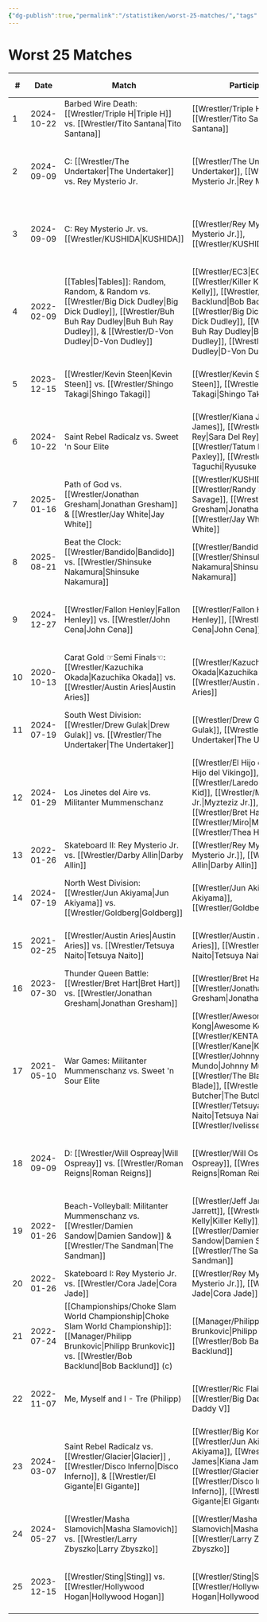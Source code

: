 ```yaml
---
{"dg-publish":true,"permalink":"/statistiken/worst-25-matches/","tags":["statistik","matches"],"noteIcon":""}
---
```



# Worst 25 Matches

| # | Date | Match | Participants | Event | ★ Rating | Score |
|---|------|-------|--------------|--------|----------|-------|
| 1 | 2024-10-22 | Barbed Wire Death: [[Wrestler/Triple H\|Triple H]] vs. [[Wrestler/Tito Santana\|Tito Santana]] | [[Wrestler/Triple H\|Triple H]], [[Wrestler/Tito Santana\|Tito Santana]] | [[Events/2024-10-22 - S06E08_Changes II\|2024-10-22 - S06E08_Changes II]] | – | 35 |
| 2 | 2024-09-09 | C: [[Wrestler/The Undertaker\|The Undertaker]] vs. Rey Mysterio Jr. | [[Wrestler/The Undertaker\|The Undertaker]], [[Wrestler/Rey Mysterio Jr.\|Rey Mysterio Jr.]] | [[Events/2024-09-09 - S06E06_G1 Climax - Best of the Rest from the Past\|2024-09-09 - S06E06_G1 Climax - Best of the Rest from the Past]] | – | 45 |
| 3 | 2024-09-09 | C: Rey Mysterio Jr. vs. [[Wrestler/KUSHIDA\|KUSHIDA]] | [[Wrestler/Rey Mysterio Jr.\|Rey Mysterio Jr.]], [[Wrestler/KUSHIDA\|KUSHIDA]] | [[Events/2024-09-09 - S06E06_G1 Climax - Best of the Rest from the Past\|2024-09-09 - S06E06_G1 Climax - Best of the Rest from the Past]] | – | 50 |
| 4 | 2022-02-09 | [[Tables\|Tables]]: Random, Random, & Random vs. [[Wrestler/Big Dick Dudley\|Big Dick Dudley]], [[Wrestler/Buh Buh Ray Dudley\|Buh Buh Ray Dudley]], & [[Wrestler/D-Von Dudley\|D-Von Dudley]] | [[Wrestler/EC3\|EC3]], [[Wrestler/Killer Kelly\|Killer Kelly]], [[Wrestler/Bob Backlund\|Bob Backlund]], [[Wrestler/Big Dick Dudley\|Big Dick Dudley]], [[Wrestler/Buh Buh Ray Dudley\|Buh Buh Ray Dudley]], [[Wrestler/D-Von Dudley\|D-Von Dudley]] | [[Events/2022-02-09 - S04E07_Extreme\|2022-02-09 - S04E07_Extreme]] | – | 51 |
| 5 | 2023-12-15 | [[Wrestler/Kevin Steen\|Kevin Steen]] vs. [[Wrestler/Shingo Takagi\|Shingo Takagi]] | [[Wrestler/Kevin Steen\|Kevin Steen]], [[Wrestler/Shingo Takagi\|Shingo Takagi]] | [[Events/2023-12-15 - S05E11_Tournament Nonstop Action\|2023-12-15 - S05E11_Tournament Nonstop Action]] | – | 51 |
| 6 | 2024-10-22 | Saint Rebel Radicalz vs. Sweet 'n Sour Elite | [[Wrestler/Kiana James\|Kiana James]], [[Wrestler/Sara Del Rey\|Sara Del Rey]], [[Wrestler/Tatum Paxley\|Tatum Paxley]], [[Wrestler/Ryusuke Taguchi\|Ryusuke Taguchi]] | [[Events/2024-10-22 - S06E07_Turbo Turnier\|2024-10-22 - S06E07_Turbo Turnier]] | – | 51 |
| 7 | 2025-01-16 | Path of God vs. [[Wrestler/Jonathan Gresham\|Jonathan Gresham]] & [[Wrestler/Jay White\|Jay White]] | [[Wrestler/KUSHIDA\|KUSHIDA]], [[Wrestler/Randy Savage\|Randy Savage]], [[Wrestler/Jonathan Gresham\|Jonathan Gresham]], [[Wrestler/Jay White\|Jay White]] | [[Events/2025-01-16 - S06E10_RoyalNonstop\|2025-01-16 - S06E10_RoyalNonstop]] | – | 52 |
| 8 | 2025-08-21 | Beat the Clock: [[Wrestler/Bandido\|Bandido]] vs. [[Wrestler/Shinsuke Nakamura\|Shinsuke Nakamura]] | [[Wrestler/Bandido\|Bandido]], [[Wrestler/Shinsuke Nakamura\|Shinsuke Nakamura]] | [[Events/2025-08-21 - S07E03_Changes III\|2025-08-21 - S07E03_Changes III]] | – | 53 |
| 9 | 2024-12-27 | [[Wrestler/Fallon Henley\|Fallon Henley]] vs. [[Wrestler/John Cena\|John Cena]] | [[Wrestler/Fallon Henley\|Fallon Henley]], [[Wrestler/John Cena\|John Cena]] | [[Events/2024-12-27 - S06E09_Winter Warfare - Santa's Slam Edition\|2024-12-27 - S06E09_Winter Warfare - Santa's Slam Edition]] | – | 53 |
| 10 | 2020-10-13 | Carat Gold ☞Semi Finals☜: [[Wrestler/Kazuchika Okada\|Kazuchika Okada]] vs. [[Wrestler/Austin Aries\|Austin Aries]] | [[Wrestler/Kazuchika Okada\|Kazuchika Okada]], [[Wrestler/Austin Aries\|Austin Aries]] | [[Events/2020-10-13 - S03E01_Choke Slam Carat Gold\|2020-10-13 - S03E01_Choke Slam Carat Gold]] | – | 54 |
| 11 | 2024-07-19 | South West Division: [[Wrestler/Drew Gulak\|Drew Gulak]] vs. [[Wrestler/The Undertaker\|The Undertaker]] | [[Wrestler/Drew Gulak\|Drew Gulak]], [[Wrestler/The Undertaker\|The Undertaker]] | [[Events/2024-07-19 - S06E05_Super Bowl of Wrestling\|2024-07-19 - S06E05_Super Bowl of Wrestling]] | – | 55 |
| 12 | 2024-01-29 | Los Jinetes del Aire vs. Militanter Mummenschanz | [[Wrestler/El Hijo del Vikingo\|El Hijo del Vikingo]], [[Wrestler/Laredo Kid\|Laredo Kid]], [[Wrestler/Myzteziz Jr.\|Myzteziz Jr.]], [[Wrestler/Bret Hart\|Bret Hart]], [[Wrestler/Miro\|Miro]], [[Wrestler/Thea Hail\|Thea Hail]] | [[Events/2024-01-29 - S05E12_ChokeSlamMania V\|2024-01-29 - S05E12_ChokeSlamMania V]] | – | 55 |
| 13 | 2022-01-26 | Skateboard II: Rey Mysterio Jr. vs. [[Wrestler/Darby Allin\|Darby Allin]] | [[Wrestler/Rey Mysterio Jr.\|Rey Mysterio Jr.]], [[Wrestler/Darby Allin\|Darby Allin]] | [[Events/2022-01-26 - S04E06_Olympia\|2022-01-26 - S04E06_Olympia]] | – | 55 |
| 14 | 2024-07-19 | North West Division: [[Wrestler/Jun Akiyama\|Jun Akiyama]] vs. [[Wrestler/Goldberg\|Goldberg]] | [[Wrestler/Jun Akiyama\|Jun Akiyama]], [[Wrestler/Goldberg\|Goldberg]] | [[Events/2024-07-19 - S06E05_Super Bowl of Wrestling\|2024-07-19 - S06E05_Super Bowl of Wrestling]] | – | 55 |
| 15 | 2021-02-25 | [[Wrestler/Austin Aries\|Austin Aries]] vs. [[Wrestler/Tetsuya Naito\|Tetsuya Naito]] | [[Wrestler/Austin Aries\|Austin Aries]], [[Wrestler/Tetsuya Naito\|Tetsuya Naito]] | [[Events/2021-02-25 - S03E06_Swiss Bliss\|2021-02-25 - S03E06_Swiss Bliss]] | – | 56 |
| 16 | 2023-07-30 | Thunder Queen Battle: [[Wrestler/Bret Hart\|Bret Hart]] vs. [[Wrestler/Jonathan Gresham\|Jonathan Gresham]] | [[Wrestler/Bret Hart\|Bret Hart]], [[Wrestler/Jonathan Gresham\|Jonathan Gresham]] | [[Events/2023-07-30 - S05E07_What if... Japan\|2023-07-30 - S05E07_What if... Japan]] | – | 56 |
| 17 | 2021-05-10 | War Games: Militanter Mummenschanz vs. Sweet 'n Sour Elite | [[Wrestler/Awesome Kong\|Awesome Kong]], [[Wrestler/KENTA\|KENTA]], [[Wrestler/Kane\|Kane]], [[Wrestler/Johnny Mundo\|Johnny Mundo]], [[Wrestler/The Blade\|The Blade]], [[Wrestler/The Butcher\|The Butcher]], [[Wrestler/Tetsuya Naito\|Tetsuya Naito]], [[Wrestler/Ivelisse\|Ivelisse]] | [[Events/2021-05-10 - S03E09_USA - Day 2 - Don't stop the Count\|2021-05-10 - S03E09_USA - Day 2 - Don't stop the Count]] | – | 57 |
| 18 | 2024-09-09 | D: [[Wrestler/Will Ospreay\|Will Ospreay]] vs. [[Wrestler/Roman Reigns\|Roman Reigns]] | [[Wrestler/Will Ospreay\|Will Ospreay]], [[Wrestler/Roman Reigns\|Roman Reigns]] | [[Events/2024-09-09 - S06E06_G1 Climax - Best of the Rest from the Past\|2024-09-09 - S06E06_G1 Climax - Best of the Rest from the Past]] | – | 57 |
| 19 | 2022-01-26 | Beach-Volleyball: Militanter Mummenschanz vs. [[Wrestler/Damien Sandow\|Damien Sandow]] & [[Wrestler/The Sandman\|The Sandman]] | [[Wrestler/Jeff Jarrett\|Jeff Jarrett]], [[Wrestler/Killer Kelly\|Killer Kelly]], [[Wrestler/Damien Sandow\|Damien Sandow]], [[Wrestler/The Sandman\|The Sandman]] | [[Events/2022-01-26 - S04E06_Olympia\|2022-01-26 - S04E06_Olympia]] | – | 57 |
| 20 | 2022-01-26 | Skateboard I: Rey Mysterio Jr. vs. [[Wrestler/Cora Jade\|Cora Jade]] | [[Wrestler/Rey Mysterio Jr.\|Rey Mysterio Jr.]], [[Wrestler/Cora Jade\|Cora Jade]] | [[Events/2022-01-26 - S04E06_Olympia\|2022-01-26 - S04E06_Olympia]] | – | 57 |
| 21 | 2022-07-24 | [[Championships/Choke Slam World Championship\|Choke Slam World Championship]]: [[Manager/Philipp Brunkovic\|Philipp Brunkovic]] vs. [[Wrestler/Bob Backlund\|Bob Backlund]] (c) | [[Manager/Philipp Brunkovic\|Philipp Brunkovic]], [[Wrestler/Bob Backlund\|Bob Backlund]] | [[Events/2022-07-24 - S04E10_Überraschung\|2022-07-24 - S04E10_Überraschung]] | – | 57 |
| 22 | 2022-11-07 | Me, Myself and I - Tre (Philipp) | [[Wrestler/Ric Flair\|Ric Flair]], [[Wrestler/Big Daddy V\|Big Daddy V]] | [[Events/2022-11-07 - S04E12_ChokeSlamMania IV - Day 1\|2022-11-07 - S04E12_ChokeSlamMania IV - Day 1]] | – | 57 |
| 23 | 2024-03-07 | Saint Rebel Radicalz vs. [[Wrestler/Glacier\|Glacier]] , [[Wrestler/Disco Inferno\|Disco Inferno]], & [[Wrestler/El Gigante\|El Gigante]] | [[Wrestler/Big Kon\|Big Kon]], [[Wrestler/Jun Akiyama\|Jun Akiyama]], [[Wrestler/Kiana James\|Kiana James]], [[Wrestler/Glacier\|Glacier]], [[Wrestler/Disco Inferno\|Disco Inferno]], [[Wrestler/El Gigante\|El Gigante]] | [[Events/2024-03-07 - S06E02_Top of the Flops\|2024-03-07 - S06E02_Top of the Flops]] | – | 58 |
| 24 | 2024-05-27 | [[Wrestler/Masha Slamovich\|Masha Slamovich]] vs. [[Wrestler/Larry Zbyszko\|Larry Zbyszko]] | [[Wrestler/Masha Slamovich\|Masha Slamovich]], [[Wrestler/Larry Zbyszko\|Larry Zbyszko]] | [[Events/2024-05-27 - S06E04_Die beste Show der Welt\|2024-05-27 - S06E04_Die beste Show der Welt]] | – | 58 |
| 25 | 2023-12-15 | [[Wrestler/Sting\|Sting]] vs. [[Wrestler/Hollywood Hogan\|Hollywood Hogan]] | [[Wrestler/Sting\|Sting]], [[Wrestler/Hollywood Hogan\|Hollywood Hogan]] | [[Events/2023-12-15 - S05E11_Tournament Nonstop Action\|2023-12-15 - S05E11_Tournament Nonstop Action]] | – | 58 |